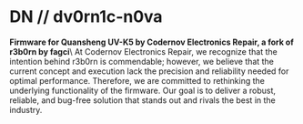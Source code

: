 # DN // dv0rn1c-n0va
**Firmware for Quansheng UV-K5 by Codernov Electronics Repair, a fork of r3b0rn by fagci**\\
At Codernov Electronics Repair, we recognize that the intention behind r3b0rn is commendable; however, we believe that the current concept and execution lack the precision and reliability needed for optimal performance. Therefore, we are committed to rethinking the underlying functionality of the firmware. Our goal is to deliver a robust, reliable, and bug-free solution that stands out and rivals the best in the industry.
